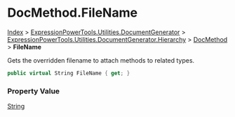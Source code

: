 ﻿# DocMethod.FileName

[Index](../index.md) > [ExpressionPowerTools.Utilities.DocumentGenerator](ExpressionPowerTools.Utilities.DocumentGenerator.a.md) > [ExpressionPowerTools.Utilities.DocumentGenerator.Hierarchy](ExpressionPowerTools.Utilities.DocumentGenerator.Hierarchy.n.md) > [DocMethod](ExpressionPowerTools.Utilities.DocumentGenerator.Hierarchy.DocMethod.cs.md) > **FileName**

Gets the overridden filename to attach methods to related types.

```csharp
public virtual String FileName { get; }
```

### Property Value

 [String](https://docs.microsoft.com/dotnet/api/system.string) 

